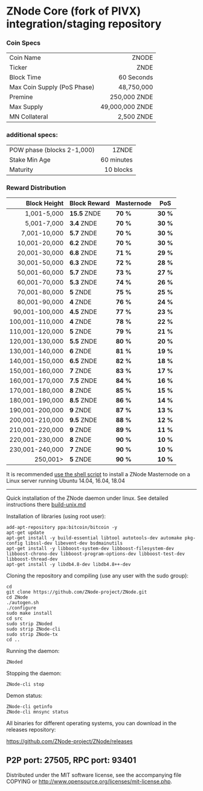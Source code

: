 ZNode Core (fork of PIVX) integration/staging repository
======================================


### Coin Specs
|   |  |
| --- | ---:|
| Coin Name                   | ZNODE           |
| Ticker                      | ZNDE            |
| Block Time                  | 60 Seconds      |
| Max Coin Supply (PoS Phase) | 48,750,000      |
| Premine                     | 250,000 ZNDE    |
| Max Supply                  | 49,000,000 ZNDE |
| MN Collateral	              | 2,500 ZNDE      |

### additional specs:
|   |  |
| --- | ---:|
| POW phase (blocks 2-1,000)| 1ZNDE |
| Stake Min Age | 60 minutes |
| Maturity | 10 blocks |


### Reward Distribution

| **Block Height**      | **Block Reward** | **Masternode**  | **PoS**   |
|----------------------:|-----------------|-----------------|-----------|
| 1,001-5,000           | **15.5** ZNDE  | **70 %**        | **30 %**  |
| 5,001-7,000           | **3.4** ZNDE   | **70 %**        | **30 %**  |
| 7,001-10,000          | **5.7** ZNDE   | **70 %**        | **30 %**  |
| 10,001-20,000         | **6.2** ZNDE   | **70 %**        | **30 %**  |
| 20,001-30,000         | **6.8** ZNDE   | **71 %**        | **29 %**  |
| 30,001-50,000         | **6.3** ZNDE   | **72 %**        | **28 %**  |
| 50,001-60,000         | **5.7** ZNDE   | **73 %**        | **27 %**  |
| 60,001-70,000         | **5.3** ZNDE   | **74 %**        | **26 %**  |
| 70,001-80,000         | **5** ZNDE     | **75 %**        | **25 %**  |
| 80,001-90,000         | **4** ZNDE     | **76 %**        | **24 %**  |
| 90,001-100,000        | **4.5** ZNDE   | **77 %**        | **23 %**  |
| 100,001-110,000       | **4** ZNDE     | **78 %**        | **22 %**  |
| 110,001-120,000       | **5** ZNDE     | **79 %**        | **21 %**  |
| 120,001-130,000       | **5.5** ZNDE   | **80 %**        | **20 %**  |
| 130,001-140,000       | **6** ZNDE     | **81 %**        | **19 %**  |
| 140,001-150,000       | **6.5** ZNDE   | **82 %**        | **18 %**  |
| 150,001-160,000       | **7** ZNDE     | **83 %**        | **17 %**  |
| 160,001-170,000       | **7.5** ZNDE   | **84 %**        | **16 %**  |
| 170,001-180,000       | **8** ZNDE     | **85 %**        | **15 %**  |
| 180,001-190,000       | **8.5** ZNDE   | **86 %**        | **14 %**  |
| 190,001-200,000       | **9** ZNDE     | **87 %**        | **13 %**  |
| 200,001-210,000       | **9.5** ZNDE   | **88 %**        | **12 %**  |
| 210,001-220,000       | **9** ZNDE     | **89 %**        | **11 %**  |
| 220,001-230,000       | **8** ZNDE     | **90 %**        | **10 %**  |
| 230,001-240,000       | **7** ZNDE     | **90 %**        | **10 %**  |
| 250,001>              | **5** ZNDE     | **90 %**        | **10 %**  |


It is recommended [use the shell script](https://github.com/ZNode-project/ZNode/ZNode-install) to install a ZNode Masternode on a Linux server running Ubuntu 14.04, 16.04, 18.04

***

Quick installation of the ZNode daemon under linux. See detailed instructions there [build-unix.md](build-unix.md)

Installation of libraries (using root user):

    add-apt-repository ppa:bitcoin/bitcoin -y
    apt-get update
    apt-get install -y build-essential libtool autotools-dev automake pkg-config libssl-dev libevent-dev bsdmainutils
    apt-get install -y libboost-system-dev libboost-filesystem-dev libboost-chrono-dev libboost-program-options-dev libboost-test-dev libboost-thread-dev
    apt-get install -y libdb4.8-dev libdb4.8++-dev

Cloning the repository and compiling (use any user with the sudo group):

    cd
    git clone https://github.com/ZNode-project/ZNode.git
    cd ZNode
    ./autogen.sh
    ./configure
    sudo make install
    cd src
    sudo strip ZNoded
    sudo strip ZNode-cli
    sudo strip ZNode-tx
    cd ..

Running the daemon:

    ZNoded

Stopping the daemon:

    ZNode-cli stop

Demon status:

    ZNode-cli getinfo
    ZNode-cli mnsync status

All binaries for different operating systems, you can download in the releases repository:

https://github.com/ZNode-project/ZNode/releases

P2P port: 27505, RPC port: 93401
-
Distributed under the MIT software license, see the accompanying file COPYING or http://www.opensource.org/licenses/mit-license.php.

